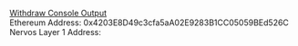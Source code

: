 [Withdraw Console Output](./withdraw.png)\
Ethereum Address: 0x4203E8D49c3cfa5aA02E9283B1CC05059BEd526C\
Nervos Layer 1 Address: 

